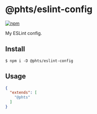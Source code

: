 # @phts/eslint-config

[![npm](https://img.shields.io/npm/v/@phts/eslint-config.svg)](https://www.npmjs.com/package/@phts/eslint-config)

My ESLint config.

## Install

```
$ npm i -D @phts/eslint-config
```

## Usage

```json
{
  "extends": [
    "@phts"
  ]
}
```
